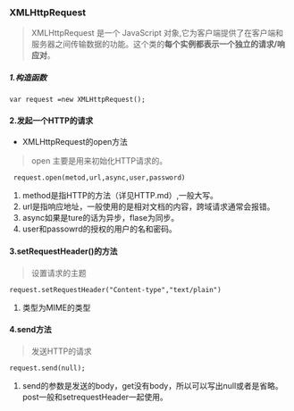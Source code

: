 ### XMLHttpRequest  
> XMLHttpRequest 是一个 JavaScript 对象,它为客户端提供了在客户端和服务器之间传输数据的功能。这个类的**每个实例都表示一个独立的请求/响应对**。
 ##### 1.构造函数
 ```
 var request =new XMLHttpRequest();
 ```
 #### 2.发起一个HTTP的请求  
 * XMLHttpRequest的open方法
 > open 主要是用来初始化HTTP请求的。
 ```
  request.open(metod,url,async,user,password)
  ```
 1. method是指HTTP的方法（详见HTTP.md）,一般大写。
 2. url是指响应地址，一般使用的是相对文档的内容，跨域请求通常会报错。  
 3. async如果是ture的话为异步，flase为同步。  
 4. user和passowrd的授权的用户的名和密码。  
 #### 3.setRequestHeader()的方法  
 > 设置请求的主题
 ```
 request.setRequestHeader("Content-type","text/plain")
 ```
 1. 类型为MIME的类型
 #### 4.send方法
 > 发送HTTP的请求
 ```
 request.send(null);
 ```
 1. send的参数是发送的body，get没有body，所以可以写出null或者是省略。post一般和setrequestHeader一起使用。  
 

